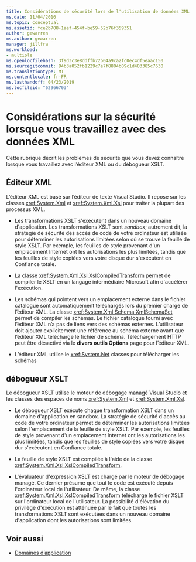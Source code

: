 ```yaml
---
title: Considérations de sécurité lors de l'utilisation de données XML
ms.date: 11/04/2016
ms.topic: conceptual
ms.assetid: fce2b708-1aef-454f-be59-52b76f359351
author: gewarren
ms.author: gewarren
manager: jillfra
ms.workload:
- multiple
ms.openlocfilehash: 3f9d3c3e8ddffb72b04a9ca2fc0ec4df5eaac150
ms.sourcegitcommit: 94b3a052fb1229c7e7f8804b09c1d403385c7630
ms.translationtype: MT
ms.contentlocale: fr-FR
ms.lasthandoff: 04/23/2019
ms.locfileid: "62966703"
---
```

# <a name="security-considerations-when-working-with-xml-data"></a>Considérations sur la sécurité lorsque vous travaillez avec des données XML

Cette rubrique décrit les problèmes de sécurité que vous devez connaître lorsque vous travaillez avec l’éditeur XML ou du débogueur XSLT.

## <a name="xml-editor"></a>Éditeur XML

 L’éditeur XML est basé sur l’éditeur de texte Visual Studio. Il repose sur les classes <xref:System.Xml> et <xref:System.Xml.Xsl> pour traiter la plupart des processus XML.

- Les transformations XSLT s'exécutent dans un nouveau domaine d'application. Les transformations XSLT sont *sandbox*; autrement dit, la stratégie de sécurité des accès de code de votre ordinateur est utilisée pour déterminer les autorisations limitées selon où se trouve la feuille de style XSLT. Par exemple, les feuilles de style provenant d'un emplacement Internet ont les autorisations les plus limitées, tandis que les feuilles de style copiées vers votre disque dur s'exécutent en Confiance totale.

- La classe <xref:System.Xml.Xsl.XslCompiledTransform> permet de compiler le XSLT en un langage intermédiaire Microsoft afin d'accélérer l'exécution.

- Les schémas qui pointent vers un emplacement externe dans le fichier catalogue sont automatiquement téléchargés lors du premier charge de l’éditeur XML. La classe <xref:System.Xml.Schema.XmlSchemaSet> permet de compiler les schémas. Le fichier catalogue fourni avec l’éditeur XML n’a pas de liens vers des schémas externes. L’utilisateur doit ajouter explicitement une référence au schéma externe avant que l’éditeur XML télécharge le fichier de schéma. Téléchargement HTTP peut être désactivé via le **divers outils Options** page pour l’éditeur XML.

- L’éditeur XML utilise le <xref:System.Net> classes pour télécharger les schémas

## <a name="xslt-debugger"></a>débogueur XSLT

 Le débogueur XSLT utilise le moteur de débogage managé Visual Studio et les classes des espaces de noms <xref:System.Xml> et <xref:System.Xml.Xsl>.

- Le débogueur XSLT exécute chaque transformation XSLT dans un domaine d'application en sandbox. La stratégie de sécurité d'accès au code de votre ordinateur permet de déterminer les autorisations limitées selon l'emplacement de la feuille de style XSLT. Par exemple, les feuilles de style provenant d'un emplacement Internet ont les autorisations les plus limitées, tandis que les feuilles de style copiées vers votre disque dur s'exécutent en Confiance totale.

- La feuille de style XSLT est compilée à l'aide de la classe <xref:System.Xml.Xsl.XslCompiledTransform>.

- L'évaluateur d'expression XSLT est chargé par le moteur de débogage managé. Ce dernier présume que tout le code est exécuté depuis l'ordinateur local de l'utilisateur. De même, la classe <xref:System.Xml.Xsl.XslCompiledTransform> télécharge le fichier XSLT sur l'ordinateur local de l'utilisateur. La possibilité d'élévation du privilège d'exécution est atténuée par le fait que toutes les transformations XSLT sont exécutées dans un nouveau domaine d'application dont les autorisations sont limitées.

## <a name="see-also"></a>Voir aussi

- [Domaines d’application](/dotnet/framework/app-domains/application-domains)